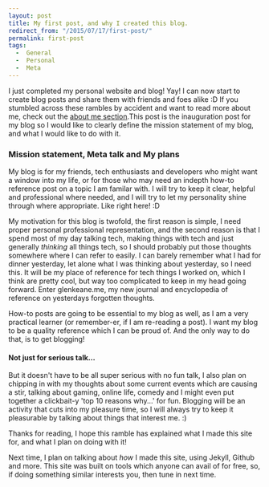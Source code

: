 ```yaml
---
layout: post
title: My first post, and why I created this blog.
redirect_from: "/2015/07/17/first-post/"
permalink: first-post
tags: 
  -  General
  -  Personal
  -  Meta
---
```


I just completed my personal website and blog! Yay! I can now start to create blog posts and share them with friends and foes alike :D If you stumbled across these rambles by accident and want to read more about me, check out the [about me section][1].This post is the inauguration post for my blog so I would like to clearly define the mission statement of my blog, and what I would like to do with it.

### Mission statement, Meta talk and My plans

My blog is for my friends, tech enthusiasts and developers who might want a window into my life, or for those who may need an indepth how-to reference post on a topic I am familar with. I will try to keep it clear, helpful and professional where needed, and I will try to let my personality shine through where appropriate. Like right here! :D

My motivation for this blog is twofold, the first reason is simple, I need proper personal professional representation, and the second reason is that I spend most of my day talking tech, making things with tech and just generally _thinking_ all things tech, so I should probably put those thoughts somewhere where I can refer to easily. I can barely remember what I had for dinner yesterday, let alone what I was thinking about yesterday, so I need this. It will be my place of reference for tech things I worked on, which I think are pretty cool, but way too complicated to keep in my head going forward. Enter glenkeane.me, my new journal and encyclopedia of reference on yesterdays forgotten thoughts.

How-to posts are going to be essential to my blog as well, as I am a very practical learner (or remember-er, if I am re-reading a post). I want my blog to be a quality reference which I can be proud of. And the only way to do that, is to get blogging!

#### Not just for serious talk...

But it doesn't have to be all super serious with no fun talk, I also plan on chipping in with my thoughts about some current events which are causing a stir, talking about gaming, online life, comedy and I might even put together a clickbait-y 'top 10 reasons why...' for fun. Blogging will be an activity that cuts into my pleasure time, so I will always try to keep it pleasurable by talking about things that interest me. :)

Thanks for reading, I hope this ramble has explained what I made this site for, and what I plan on doing with it!

Next time, I plan on talking about _how_ I made this site, using Jekyll, Github and more. This site was built on tools which anyone can avail of for free, so, if doing something similar interests you, then tune in next time.

[1]: /about
